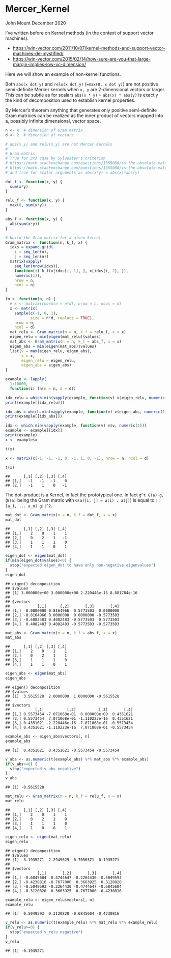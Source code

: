 Mercer\_Kernel
================

John Mount December 2020

I’ve written before on Kernel methods (in the context of support vector
machines).

-   <https://win-vector.com/2011/10/07/kernel-methods-and-support-vector-machines-de-mystified/>
-   <https://win-vector.com/2015/02/14/how-sure-are-you-that-large-margin-implies-low-vc-dimension/>

Here we will show an example of non-kernel functions.

Both `abs(x dot y)` and `relu(x dot y)` (`=max(0, x dot y)`) are not
positive semi-definite Mercer kernels when `x, y` are 2-dimensional
vectors or larger. This can be subtle as for scalars `abs(x * y)` =
`abs(x) * abs(y)` is exactly the kind of decomposition used to establish
kernel properties.

By Mercer’s theorem anything that generates only positive semi-definite
Gram matrices can be realized as the inner product of vectors mapped
into a, possibly infinite dimensional, vector space.

``` r
n <- 4  # dimension of Gram matrix
d <- 2  # dimension of vectors

# abs(x.y) and relu(x.y) are not Mercer Kernels
#
# Gram matrix
# True for 3x3 case by Sylvester's criterion
# https://math.stackexchange.com/questions/1355088/is-the-absolute-value-of-a-p-d-s-matrix-p-d-s
# https://math.stackexchange.com/questions/1355088/is-the-absolute-value-of-a-p-d-s-matrix-p-d-s#comment2758302_1355088
# and true for scalar arguments as abs(x*y) = abs(x)*abs(y)

dot_f <- function(x, y) {
  sum(x*y)
}

relu_f <- function(x, y) {
  max(0, sum(x*y))
}

abs_f <- function(x, y) { 
  abs(sum(x*y))
}

# build the Gram matrix for a given kernel
Gram_matrix <- function(n, k_f, x) {
  idxs = expand.grid(
    i = seq_len(n), 
    j = seq_len(n))
  matrix(vapply(
    seq_len(nrow(idxs)), 
    function(i) k_f(x[idxs[i, 1], ], x[idxs[i, 2], ]), 
    numeric(1)),
    nrow = n,
    ncol = n)
}
```

``` r
fn <- function(n, d) {
  # x <- matrix(rnorm(n = n*d), nrow = n, ncol = d)
  x <- matrix(
    sample(c(-1, 0, 1), 
           size = n*d, replace = TRUE), 
    nrow = n, 
    ncol = d)
  mat_relu <- Gram_matrix(n = n, k_f = relu_f, x = x)
  eigen_relu = min(eigen(mat_relu)$values)
  mat_abs <- Gram_matrix(n = n, k_f = abs_f, x = x)
  eigen_abs = min(eigen(mat_abs)$values)
  list(v = max(eigen_relu, eigen_abs), 
       x = x, 
       eigen_relu = eigen_relu, 
       eigen_abs = eigen_abs)
}

example <- lapply(
  1:10000,
  function(i) fn(n = n, d = d))

idx_relu = which.min(vapply(example, function(v) v$eigen_relu, numeric(1)))
print(example[[idx_relu]])

idx_abs = which.min(vapply(example, function(v) v$eigen_abs, numeric(1)))
print(example[[idx_abs]])

idx <- which.min(vapply(example, function(v) v$v, numeric(1)))
example <- example[[idx]]
print(example)
x <- example$x

t(x)
```

``` r
x <- matrix(c(-1, -1, -1, 0, -1, 1, 0, -1), nrow = n, ncol = d)

t(x)
```

    ##      [,1] [,2] [,3] [,4]
    ## [1,]   -1   -1   -1    0
    ## [2,]   -1    1    0   -1

The dot-product is a Kernel, in fact the prototypical one. In fact
`g^t G(a) g`, (`G(a)` being the Gram matrix with
`G(a)[i, j] = a(i) . a(j)`) is equal to `||[a_1, ... a_n] g||^2`.

``` r
mat_dot <- Gram_matrix(n = n, k_f = dot_f, x = x)
mat_dot
```

    ##      [,1] [,2] [,3] [,4]
    ## [1,]    2    0    1    1
    ## [2,]    0    2    1   -1
    ## [3,]    1    1    1    0
    ## [4,]    1   -1    0    1

``` r
eigen_dot <- eigen(mat_dot)
if(min(eigen_dot$values)<0) {
  stop("expected eigen_dot to have only non-negative eigenvalues")
}
eigen_dot
```

    ## eigen() decomposition
    ## $values
    ## [1] 3.000000e+00 3.000000e+00 2.220446e-15 8.881784e-16
    ## 
    ## $vectors
    ##            [,1]      [,2]       [,3]       [,4]
    ## [1,]  0.0000000 0.8164966  0.5773503  0.0000000
    ## [2,] -0.8164966 0.0000000  0.0000000 -0.5773503
    ## [3,] -0.4082483 0.4082483 -0.5773503  0.5773503
    ## [4,]  0.4082483 0.4082483 -0.5773503 -0.5773503

``` r
mat_abs <- Gram_matrix(n = n, k_f = abs_f, x = x)
mat_abs
```

    ##      [,1] [,2] [,3] [,4]
    ## [1,]    2    0    1    1
    ## [2,]    0    2    1    1
    ## [3,]    1    1    1    0
    ## [4,]    1    1    0    1

``` r
eigen_abs <- eigen(mat_abs)
eigen_abs
```

    ## eigen() decomposition
    ## $values
    ## [1]  3.5615528  2.0000000  1.0000000 -0.5615528
    ## 
    ## $vectors
    ##           [,1]          [,2]          [,3]       [,4]
    ## [1,] 0.5573454 -7.071068e-01  0.000000e+00  0.4351621
    ## [2,] 0.5573454  7.071068e-01 -1.110223e-16  0.4351621
    ## [3,] 0.4351621 -2.220446e-16 -7.071068e-01 -0.5573454
    ## [4,] 0.4351621 -1.110223e-16  7.071068e-01 -0.5573454

``` r
example_abs <- eigen_abs$vectors[, n]
example_abs
```

    ## [1]  0.4351621  0.4351621 -0.5573454 -0.5573454

``` r
v_abs <- as.numeric(t(example_abs) %*% mat_abs %*% example_abs)
if(v_abs>=0) {
  stop("expected v_abs negative")
}
v_abs
```

    ## [1] -0.5615528

``` r
mat_relu <- Gram_matrix(n = n, k_f = relu_f, x = x)
mat_relu
```

    ##      [,1] [,2] [,3] [,4]
    ## [1,]    2    0    1    1
    ## [2,]    0    2    1    0
    ## [3,]    1    1    1    0
    ## [4,]    1    0    0    1

``` r
eigen_relu <- eigen(mat_relu)
eigen_relu
```

    ## eigen() decomposition
    ## $values
    ## [1]  3.1935271  2.2949629  0.7050371 -0.1935271
    ## 
    ## $vectors
    ##            [,1]       [,2]       [,3]       [,4]
    ## [1,] -0.6845604  0.4744647 -0.2264430  0.5049593
    ## [2,] -0.4230816 -0.7677000  0.3663925  0.3120820
    ## [3,] -0.5049593 -0.2264430 -0.4744647 -0.6845604
    ## [4,] -0.3120820  0.3663925  0.7677000 -0.4230816

``` r
example_relu <- eigen_relu$vectors[, n]
example_relu
```

    ## [1]  0.5049593  0.3120820 -0.6845604 -0.4230816

``` r
v_relu <- as.numeric(t(example_relu) %*% mat_relu %*% example_relu)
if(v_relu>=0) {
  stop("expected v_relu negative")
}
v_relu
```

    ## [1] -0.1935271
